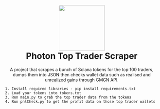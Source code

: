 <h1 align="center">
	<img src="https://i.imgur.com/YJPpoFX.png" width="150px"><br>
    Photon Top Trader Scraper
</h1>
<p align="center">
	A project that scrapes a bunch of Solana tokens for the top 100 traders, dumps them into JSON then checks wallet data such as realised and unrealized gains through GMGN API.</br>
</p>

```
1. Install required libraries - pip install requirements.txt
2. Load your tokens into tokens.txt
3. Run main.py to grab the top trader data from the tokens
4. Run pnlCheck.py to get the profit data on those top trader wallets
```
